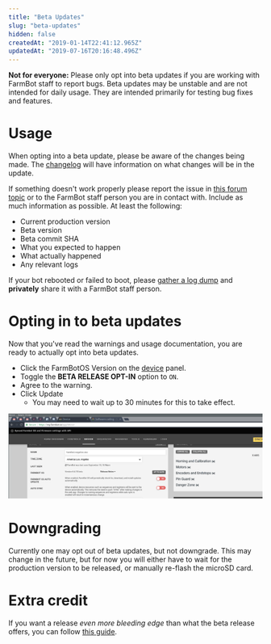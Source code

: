 ```yaml
---
title: "Beta Updates"
slug: "beta-updates"
hidden: false
createdAt: "2019-01-14T22:41:12.965Z"
updatedAt: "2019-07-16T20:16:48.496Z"
---
```


__Not for everyone:__
Please only opt into beta updates if you are working with FarmBot staff to report bugs. Beta updates may be unstable and are not intended for daily usage. They are intended primarily for testing bug fixes and features.

# Usage
When opting into a beta update, please be aware of the changes being made. The [changelog](https://github.com/FarmBot/farmbot_os/blob/staging/CHANGELOG.md#changelog) will have information on what changes will be in the update.

If something doesn't work properly please report the issue in [this forum topic](https://forum.farmbot.org/t/using-farmbotos-beta-updates/3951) or to the FarmBot staff person you are in contact with. Include as much information as possible. At least the following:

* Current production version
* Beta version
* Beta commit SHA
* What you expected to happen
* What actually happened
* Any relevant logs

If your bot rebooted or failed to boot, please [gather a log dump](doc:gathering-a-log-dump) and **privately** share it with a FarmBot staff person.

# Opting in to beta updates
Now that you've read the warnings and usage documentation, you are ready to actually opt into beta updates.

* Click the FarmBotOS Version on the [device](https://my.farm.bot/app/device) panel.
* Toggle the **BETA RELEASE OPT-IN** option to `ON`.
* Agree to the warning.
* Click <span class="fb-button fb-green">Update</span>
   * You may need to wait up to 30 minutes for this to take effect.

![out.gif](images/out.gif)


# Downgrading
Currently one may opt out of beta updates, but not downgrade. This may change in the future, but for now you will either have to wait for the production version to be released, or manually re-flash the microSD card.

# Extra credit
If you want a release _even more bleeding edge_ than what the beta release offers, you can follow [this guide](https://github.com/FarmBot/farmbot_os/blob/staging/docs/BUILDING.md#building-an-image-from-source).
